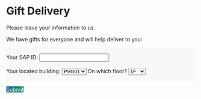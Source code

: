 <img src="https://cloud-native-dev-usage-tracker.cfapps.sap.hana.ondemand.com/pagehit/virtual-events/csmcn-heckerhome-visitor/1x1.png" alt="" height="1" width="1" style="display: none;" />

# Gift Delivery
Please leave your information to us.

We have gifts for everyone and will help deliver to you:

<form style="background: rgb(0,0,0,0.02); padding: 1rem 0;">
  <label for="id">Your SAP ID: </label>
  <input type="text" id="id" name="id">
  <br><br>
  <label for="building">Your located building:</label>
  <select id="building" name="building">
    <option value="pvg01">PVG01</option>
    <option value="pvg02">PVG02</option>
    <option value="pvg03">PVG03</option>
    <option value="pvg06">PVG06</option>
    <option value="pvg07">PVG07</option>
    <option value="pvg12">PVG12</option>
  </select>
  <label for="floor">On which floor?</label>
  <select id="floor" name="floor">
    <option value="1f">1F</option>
    <option value="2f">2F</option>
    <option value="3f">3F</option>
    <option value="4f">4F</option>
    <option value="5f">5F</option>
    <option value="6f">6F</option>
    <option value="7f">7F</option>
    <option value="8f">8F</option>
    <option value="9f">9F</option>
    <option value="10f">10F</option>
    <option value="11f">11F</option>
    <option value="12f">12F</option>
  </select>
</form>

<a href="catch.html" class="btn" style="background-image: linear-gradient(120deg, #155799, #159957); color: white;">Submit</a>
